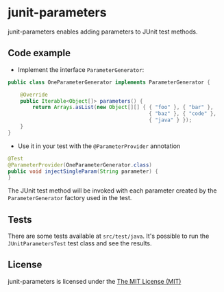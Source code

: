 # junit-parameters

junit-parameters enables adding parameters to JUnit test methods.

## Code example

* Implement the interface `ParameterGenerator`:

```java
public class OneParameterGenerator implements ParameterGenerator {

    @Override
    public Iterable<Object[]> parameters() {
        return Arrays.asList(new Object[][] { { "foo" }, { "bar" }, 
                                              { "baz" }, { "code" },
                                              { "java" } });
    }
}
```

* Use it in your test with the `@ParameterProvider` annotation

```java
@Test
@ParameterProvider(OneParameterGenerator.class)
public void injectSingleParam(String parameter) {
}
```

The JUnit test method will be invoked with each parameter created by the `ParameterGenerator` factory used in the test.

## Tests

There are some tests available at `src/test/java`. It's possible to run the `JUnitParametersTest` test class and see the results.

## License

junit-parameters is licensed under the [The MIT License (MIT)](http://choosealicense.com/licenses/mit/)
